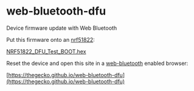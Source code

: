 # web-bluetooth-dfu
Device firmware update with Web Bluetooth

Put this firmware onto an [nrf51822](https://www.nordicsemi.com/eng/Products/nRF51-DK):

[NRF51822_DFU_Test_BOOT.hex](https://thegecko.github.io/web-bluetooth-dfu/firmware/NRF51822_DFU_Test_BOOT.hex)

Reset the device and open this site in a [web-bluetooth](https://webbluetoothcg.github.io/web-bluetooth/) enabled browser:

[https://thegecko.github.io/web-bluetooth-dfu](https://thegecko.github.io/web-bluetooth-dfu)